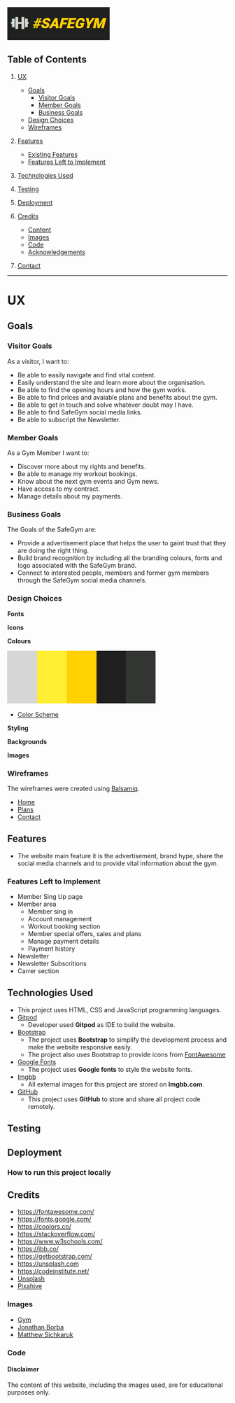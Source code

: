 <img src="assets/images/logo.png" style="margin: 0;">

## Table of Contents
1. [UX](#ux)
    - [Goals](#goals)
        - [Visitor Goals](#visitor-goals)
        - [Member Goals](#member-goals)
        - [Business Goals](#business-goals)
    - [Design Choices](#design-choices)
    - [Wireframes](#wireframes)

2. [Features](#features)
    - [Existing Features](#existing-features)
    - [Features Left to Implement](#features-left-to-implement)

3. [Technologies Used](#technologies-used)

4. [Testing](#testing)

5. [Deployment](#deployment)

6. [Credits](#credits)
    - [Content](#content)
    - [Images](#images)
    - [Code](#code)
    - [Acknowledgements](#acknowledgements)

7. [Contact](#contact)

----

# UX

## Goals

### Visitor Goals

As a visitor, I want to:
- Be able to easily navigate and find vital content.
- Easily understand the site and learn more about the organisation.
- Be able to find the opening hours and how the gym works.
- Be able to find prices and avaiable plans and benefits about the gym.
- Be able to get in touch and solve whatever doubt may I have.
- Be able to find SafeGym social media links.
- Be able to subscript the Newsletter.

### Member Goals 

As a Gym Member I want to:
- Discover more about my rights and benefits.
- Be able to manage my workout bookings.
- Know about the next gym events and Gym news.
- Have access to my contract.
- Manage details about my payments.

### Business Goals

The Goals of the SafeGym are:
- Provide a advertisement place that helps the user to gaint trust that they are doing the right thing. 
- Build brand recognition by including all the branding colours, fonts and logo associated with the SafeGym brand.
- Connect to interested people, members and former gym members through the SafeGym social media channels.

### Design Choices

**Fonts**

**Icons**

**Colours**
 
 <img src="assets/images/colorpalette.jpg" style="margin: 0;">
 
 - [Color Scheme](https://coolors.co/d6d6d6-ffee32-ffd100-202020-333533)
 

**Styling**

**Backgrounds**

**Images**

### Wireframes

The wireframes were created using [Balsamiq](https://balsamiq.com/).

- [Home](https://ibb.co/YZCbc9P)
- [Plans](https://ibb.co/Gvmz7dK)
- [Contact](https://ibb.co/y5tNBXL)

## Features
  - The website main feature it is the advertisement, brand hype,
  share the social media channels and to provide vital information about the gym.

### Features Left to Implement
 - Member Sing Up page
 - Member area
    - Member sing in
    - Account management
    - Workout booking section
    - Member special offers, sales and plans
    - Manage payment details
    - Payment history
 - Newsletter
 - Newsletter Subscritions
 - Carrer section


## Technologies Used

- This project uses HTML, CSS and JavaScript programming languages.
- [Gitpod](https://gitpod.io/)
    - Developer used **Gitpod** as IDE to build the website.
- [Bootstrap](https://www.bootstrapcdn.com/)
    - The project uses **Bootstrap** to simplify the development process and make the website responsive easily.
    - The project also uses Bootstrap to provide icons from [FontAwesome](https://www.bootstrapcdn.com/fontawesome/)
- [Google Fonts](https://fonts.google.com/)
    - The project uses **Google fonts** to style the website fonts.
- [Imgbb](https://imgbb.com)
    - All external images for this project are stored on **Imgbb.com**.
- [GitHub](https://github.com/)
    - This project uses **GitHub** to store and share all project code remotely. 

## Testing 

## Deployment

### How to run this project locally

## Credits
- https://fontawesome.com/
- https://fonts.google.com/
- https://coolors.co/
- https://stackoverflow.com/
- https://www.w3schools.com/
- https://ibb.co/
- https://getbootstrap.com/
- https://unsplash.com
- https://codeinstitute.net/
 - [Unsplash](https://unsplash.com)
 - [Pixahive](https://pixahive.com/)

### Images

 - [Gym](https://pixahive.com/photo/gym/)
 - [Jonathan Borba](https://unsplash.com/@jonathanborba?utm_source=unsplash&amp;utm_medium=referral&amp;utm_content=creditCopyText)
 - [Matthew Sichkaruk](https://unsplash.com/@sichpicsss?utm_source=unsplash&amp;utm_medium=referral&amp;utm_content=creditCopyText)

### Code

#### Disclaimer
The content of this website, including the images used, are for educational purposes only.
